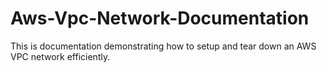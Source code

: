 # Aws-Vpc-Network-Documentation
This is documentation demonstrating how to setup and tear down an AWS VPC network efficiently.

